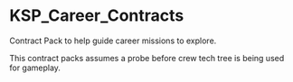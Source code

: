 # KSP_Career_Contracts
 Contract Pack to help guide career missions to explore.  

This contract packs assumes a probe before crew tech tree is being used for gameplay.
